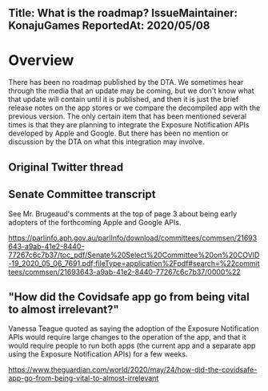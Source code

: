 Title: What is the roadmap?
IssueMaintainer: KonajuGames
ReportedAt: 2020/05/08
---

# Overview

There has been no roadmap published by the DTA. We sometimes hear through the media that an update may be coming, but we don't know what that update will contain until it is published, and then it is just the brief release notes on the app stores or we compare the decompiled app with the previous version. The only certain item that has been mentioned several times is that they are planning to integrate the Exposure Notification APIs developed by Apple and Google. But there has been no mention or discussion by the DTA on what this integration may involve.

## Original Twitter thread

<?# Twitter 1258446501488889856 /?>

## Senate Committee transcript

See Mr. Brugeaud's comments at the top of page 3 about being early adopters of the forthcoming Apple and Google APIs.

https://parlinfo.aph.gov.au/parlInfo/download/committees/commsen/21693643-a9ab-41e2-8440-77267c6c7b37/toc_pdf/Senate%20Select%20Committee%20on%20COVID-19_2020_05_06_7691.pdf;fileType=application%2Fpdf#search=%22committees/commsen/21693643-a9ab-41e2-8440-77267c6c7b37/0000%22

## "How did the Covidsafe app go from being vital to almost irrelevant?"

Vanessa Teague quoted as saying the adoption of the Exposure Notification APIs would require large changes to the operation of the app, and that it would require people to run both apps (the current app and a separate app using the Exposure Notification APIs) for a few weeks.

https://www.theguardian.com/world/2020/may/24/how-did-the-covidsafe-app-go-from-being-vital-to-almost-irrelevant